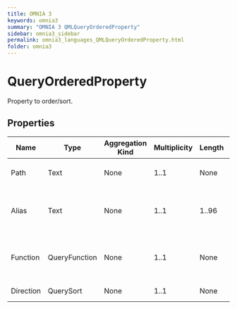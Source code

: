 ```yaml
---
title: OMNIA 3
keywords: omnia3
summary: "OMNIA 3 QMLQueryOrderedProperty"
sidebar: omnia3_sidebar
permalink: omnia3_languages_QMLQueryOrderedProperty.html
folder: omnia3
---
```


# QueryOrderedProperty
Property to order/sort.
## Properties

| Name | Type | Aggregation Kind | Multiplicity | Length | Description |
| --------- | --------- | --------- | --------- | --------- | --------- |
| Path | Text | None | 1..1 | None | Path to the select property. |
| Alias | Text | None | 1..1 | 1..96 | Alias to the property to select (unique identifier). |
| Function | QueryFunction | None | 1..1 | None | Function to apply over the selected path data. |
| Direction | QuerySort | None | 1..1 | None | Sorting direction. |


